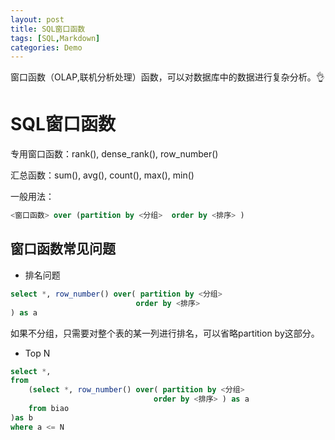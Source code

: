 ```yaml
---
layout: post
title: SQL窗口函数
tags: [SQL,Markdown]
categories: Demo
---
```


窗口函数（OLAP,联机分析处理）函数，可以对数据库中的数据进行复杂分析。👌



# SQL窗口函数

专用窗口函数：rank(), dense_rank(), row_number()

汇总函数：sum(), avg(), count(), max(), min()

一般用法：

```sql
<窗口函数> over (partition by <分组>  order by <排序> )
```



## 窗口函数常见问题

- 排名问题

```sql
select *, row_number() over( partition by <分组>  
                            order by <排序>
) as a
```

如果不分组，只需要对整个表的某一列进行排名，可以省略partition by这部分。

- Top N

```sql
select *, 
from
    (select *, row_number() over( partition by <分组>  
                                order by <排序> ) as a
	from biao 
)as b
where a <= N
```

